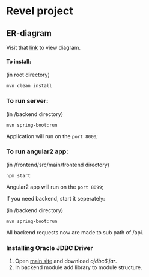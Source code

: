 # Revel project

## ER-diagram

Visit that [link](https://www.lucidchart.com/documents/view/06e90d35-30b6-4039-9f97-c7325942da5f/0) to view diagram.


#### To install:
(in root directory)
```
mvn clean install
```

### To run server:
(in /backend directory)
```
mvn spring-boot:run
```

Application will run on the `port 8000`;

### To run angular2 app:
(in /frontend/src/main/frontend directory)
```
npm start
```
Angular2 app will run on the `port 8099`;

If you need backend, start it seperately:

(in /backend directory) 
```
mvn spring-boot:run
```
All backend requests now are made to sub path of /api.

### Installing Oracle JDBC Driver

1. Open [main site](http://www.oracle.com/technetwork/apps-tech/jdbc-112010-090769.html) and download *ojdbc6.jar*.
2. In backend module add library to module structure.




